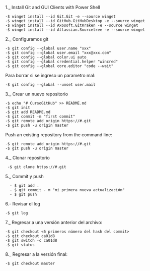 1.\_ Install Git and GUI Clients with Power Shell

    -$ winget install --id Git.Git -e --source winget
    -$ winget install --id GitHub.GitHubDesktop -e --source winget
    -$ winget install --id Axosoft.GitKraken -e --source winget
    -$ winget install --id Atlassian.Sourcetree -e --source winget

2.\_ Configuramos git

    -$ git config --global user.name "xxx"
    -$ git config --global user.email "xxx@xxx.com"
    -$ git config --global color.ui auto
    -$ git config --global credential.helper "wincred"
    -$ git config --global core.editor "code --wait"

Para borrar si se ingreso un parametro mal:

    -$ git config --global --unset user.mail

3.\_ Crear un nuevo repositorio

    -$ echo "# CursoGitHub" >> README.md
    -$ git init
    -$ git add README.md
    -$ git commit -m "first commit"
    -$ git remote add origin https://#.git
    -$ git push -u origin master

Push an existing repository from the command line:

    -$ git remote add origin https://#.git
    -$ git push -u origin master

4.\_ Clonar repositorio

     -$ git clone https://#.git

5.\_ Commit y push

      - $ git add .
      - $ git commit - m "mi primera nueva actualización"
      - $ git push

6.- Revisar el log

    -$ git log

7.\_ Regresar a una versión anterior del archivo:

    -$ git checkout <6 primeros número del hash del commit>
    -$ git checkout ca01d8
    -$ git switch -c ca01d8
    -$ git status

8.\_ Regresar a la versión final:

    -$ git checkout master
